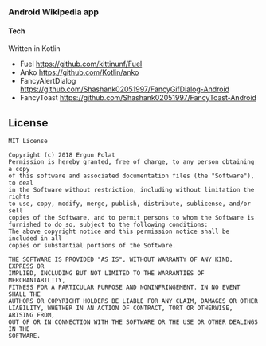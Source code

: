 ### Android Wikipedia app

#### Tech

Written in Kotlin

- Fuel https://github.com/kittinunf/Fuel
- Anko https://github.com/Kotlin/anko
- FancyAlertDialog https://github.com/Shashank02051997/FancyGifDialog-Android
- FancyToast https://github.com/Shashank02051997/FancyToast-Android


## License
```
MIT License

Copyright (c) 2018 Ergun Polat
Permission is hereby granted, free of charge, to any person obtaining a copy
of this software and associated documentation files (the "Software"), to deal
in the Software without restriction, including without limitation the rights
to use, copy, modify, merge, publish, distribute, sublicense, and/or sell
copies of the Software, and to permit persons to whom the Software is
furnished to do so, subject to the following conditions:
The above copyright notice and this permission notice shall be included in all
copies or substantial portions of the Software.

THE SOFTWARE IS PROVIDED "AS IS", WITHOUT WARRANTY OF ANY KIND, EXPRESS OR
IMPLIED, INCLUDING BUT NOT LIMITED TO THE WARRANTIES OF MERCHANTABILITY,
FITNESS FOR A PARTICULAR PURPOSE AND NONINFRINGEMENT. IN NO EVENT SHALL THE
AUTHORS OR COPYRIGHT HOLDERS BE LIABLE FOR ANY CLAIM, DAMAGES OR OTHER
LIABILITY, WHETHER IN AN ACTION OF CONTRACT, TORT OR OTHERWISE, ARISING FROM,
OUT OF OR IN CONNECTION WITH THE SOFTWARE OR THE USE OR OTHER DEALINGS IN THE
SOFTWARE.
```
